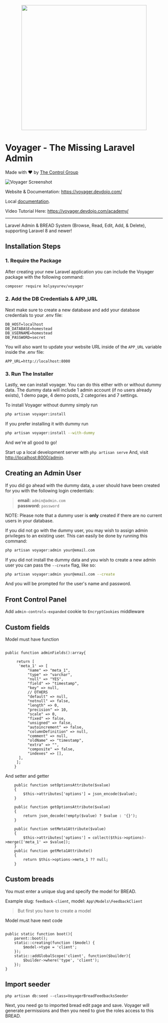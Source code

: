 <p align="center"><a href="https://the-control-group.github.io/voyager/" target="_blank"><img width="400" src="https://s3.amazonaws.com/thecontrolgroup/voyager.png"></a></p>

<!-- <p align="center">
<a href="https://packagist.org/packages/kolyayurev/voyager"><img src="https://poser.pugx.org/tcg/voyager/downloads.svg?format=flat" alt="Total Downloads"></a>
<a href="https://packagist.org/packages/kolyayurev/voyager"><img src="https://poser.pugx.org/tcg/voyager/v/stable.svg?format=flat" alt="Latest Stable Version"></a>
<a href="https://packagist.org/packages/kolyayurev/voyager"><img src="https://poser.pugx.org/tcg/voyager/license.svg?format=flat" alt="License"></a>
<a href="https://github.com/larapack/awesome-voyager"><img src="https://cdn.rawgit.com/sindresorhus/awesome/d7305f38d29fed78fa85652e3a63e154dd8e8829/media/badge.svg" alt="Awesome Voyager"></a>
</p> -->

# **V**oyager - The Missing Laravel Admin
Made with ❤️ by [The Control Group](https://www.thecontrolgroup.com)

![Voyager Screenshot](https://s3.amazonaws.com/thecontrolgroup/voyager-screenshot.png)

Website & Documentation: https://voyager.devdojo.com/

Local [documentation](./docs/introduction.md).

Video Tutorial Here: https://voyager.devdojo.com/academy/

<hr>

Laravel Admin & BREAD System (Browse, Read, Edit, Add, & Delete), supporting Laravel 8 and newer!


## Installation Steps

### 1. Require the Package

After creating your new Laravel application you can include the Voyager package with the following command:

```bash
composer require kolyayurev/voyager
```

### 2. Add the DB Credentials & APP_URL

Next make sure to create a new database and add your database credentials to your .env file:

```
DB_HOST=localhost
DB_DATABASE=homestead
DB_USERNAME=homestead
DB_PASSWORD=secret
```

You will also want to update your website URL inside of the `APP_URL` variable inside the .env file:

```
APP_URL=http://localhost:8000
```

### 3. Run The Installer

Lastly, we can install voyager. You can do this either with or without dummy data.
The dummy data will include 1 admin account (if no users already exists), 1 demo page, 4 demo posts, 2 categories and 7 settings.

To install Voyager without dummy simply run

```bash
php artisan voyager:install
```

If you prefer installing it with dummy run

```bash
php artisan voyager:install --with-dummy
```

And we're all good to go!

Start up a local development server with `php artisan serve` And, visit [http://localhost:8000/admin](http://localhost:8000/admin).

## Creating an Admin User

If you did go ahead with the dummy data, a user should have been created for you with the following login credentials:

>**email:** `admin@admin.com`   
>**password:** `password`

NOTE: Please note that a dummy user is **only** created if there are no current users in your database.

If you did not go with the dummy user, you may wish to assign admin privileges to an existing user.
This can easily be done by running this command:

```bash
php artisan voyager:admin your@email.com
```

If you did not install the dummy data and you wish to create a new admin user you can pass the `--create` flag, like so:

```bash
php artisan voyager:admin your@email.com --create
```

And you will be prompted for the user's name and password.


## Front Control Panel

Add `admin-controls-expanded` cookie to `EncryptCookies` middleware


## Custom fields

Model must have function

```

public function adminFields():array{
    
     return [
      'meta_1' => [
          "name" => "meta_1",
          "type" => "varchar",
          "null" => "YES",
          "field" => "timestamp",
          "key" => null,
          // OTHERS
          "default" => null,
          "notnull" => false,
          "length" => 0,
          "precision" => 10,
          "scale" => 0,
          "fixed" => false,
          "unsigned" => false,
          "autoincrement" => false,
          "columnDefinition" => null,
          "comment" => null,
          "oldName" => "timestamp",
          "extra" => "",
          "composite" => false,
          "indexes" => [],
      ],
     ];
    }
```
And setter and getter

```
    public function setOptionsAttribute($value)
    {
        $this->attributes['options'] = json_encode($value);
    }

    public function getOptionsAttribute($value)
    {
        return json_decode(!empty($value) ? $value : '{}');
    }

    public function setMeta1Attribute($value)
    {
        $this->attributes['options'] = collect($this->options)->merge(['meta_1' => $value]);
    }
    public function getMeta1Attribute()
    {
        return $this->options->meta_1 ?? null;
    }
```

## Custom breads 

You must enter a unique slug and specify the model for BREAD.

Example slug: `feedback-client`, model: `App\Models\FeedbackClient`

> But first you have to create a model

Model must have next code 

```

public static function boot(){
    parent::boot();
    static::creating(function ($model) {
        $model->type = 'client';
    });
    static::addGlobalScope('client', function($builder){
        $builder->where('type', 'client');
    });
}

```


## Import seeder 

```
php artisan db:seed --class=VoyagerBreadFeedbacksSeeder
```

Next, you need go to imported bread edit page and save. Voyager will generate permissions and then you need to give the roles access to this BREAD.